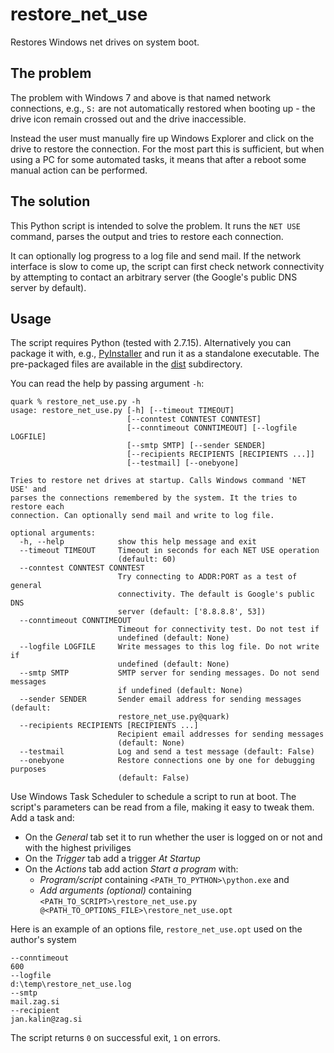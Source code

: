 # restore_net_use
Restores Windows net drives on system boot.

## The problem
The problem with Windows 7 and above is that named network connections, e.g., `S:` are not automatically restored when booting up - the drive icon remain crossed out and the drive inaccessible.

Instead the user must manually fire up Windows Explorer and click on the drive to restore the connection. For the most part this is sufficient, but when using a PC for some automated tasks, it means that after a reboot some manual action can be performed.

## The solution
This Python script is intended to solve the problem. It runs the `NET USE` command, parses the output and tries to restore each connection.

It can optionally log progress to a log file and send mail. If the network interface is slow to come up, the script can first check network connectivity by attempting to contact an arbitrary server (the Google's public DNS server by default).

## Usage
The script requires Python (tested with 2.7.15). Alternatively you can package it with, e.g., [PyInstaller](https://www.pyinstaller.org/) and run it as a standalone executable. The pre-packaged files are available in the [dist](https://github.com/JanKalin/restore_net_use/tree/master/dist/restore_net_use) subdirectory.

You can read the help by passing argument `-h`:

```
quark % restore_net_use.py -h
usage: restore_net_use.py [-h] [--timeout TIMEOUT]
                          [--conntest CONNTEST CONNTEST]
                          [--conntimeout CONNTIMEOUT] [--logfile LOGFILE]
                          [--smtp SMTP] [--sender SENDER]
                          [--recipients RECIPIENTS [RECIPIENTS ...]]
                          [--testmail] [--onebyone]

Tries to restore net drives at startup. Calls Windows command 'NET USE' and
parses the connections remembered by the system. It the tries to restore each
connection. Can optionally send mail and write to log file.

optional arguments:
  -h, --help            show this help message and exit
  --timeout TIMEOUT     Timeout in seconds for each NET USE operation
                        (default: 60)
  --conntest CONNTEST CONNTEST
                        Try connecting to ADDR:PORT as a test of general
                        connectivity. The default is Google's public DNS
                        server (default: ['8.8.8.8', 53])
  --conntimeout CONNTIMEOUT
                        Timeout for connectivity test. Do not test if
                        undefined (default: None)
  --logfile LOGFILE     Write messages to this log file. Do not write if
                        undefined (default: None)
  --smtp SMTP           SMTP server for sending messages. Do not send messages
                        if undefined (default: None)
  --sender SENDER       Sender email address for sending messages (default:
                        restore_net_use.py@quark)
  --recipients RECIPIENTS [RECIPIENTS ...]
                        Recipient email addresses for sending messages
                        (default: None)
  --testmail            Log and send a test message (default: False)
  --onebyone            Restore connections one by one for debugging purposes
                        (default: False)
```

Use Windows Task Scheduler to schedule a script to run at boot. The script's parameters can be read from a file, making it easy to tweak them. Add a task and:
- On the *General* tab set it to run whether the user is logged on or not and with the highest priviliges
- On the *Trigger* tab add a trigger *At Startup*
- On the *Actions* tab add action *Start a program* with:
  - *Program/script* containing `<PATH_TO_PYTHON>\python.exe` and
  - *Add arguments (optional)* containing `<PATH_TO_SCRIPT>\restore_net_use.py @<PATH_TO_OPTIONS_FILE>\restore_net_use.opt`

Here is an example of an options file, `restore_net_use.opt` used on the author's system
```
--conntimeout
600
--logfile
d:\temp\restore_net_use.log
--smtp
mail.zag.si
--recipient
jan.kalin@zag.si
```

The script returns `0` on successful exit, `1` on errors.
